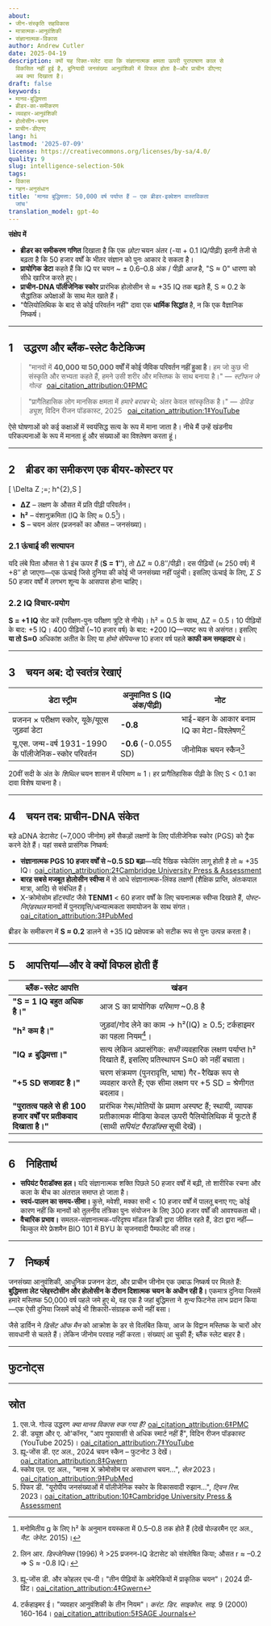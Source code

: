 ```yaml
---
about:
- जीन-संस्कृति सहविकास
- मात्रात्मक-आनुवंशिकी
- संज्ञानात्मक-विकास
author: Andrew Cutler
date: 2025-04-19
description: क्यों यह रिक्त-स्लेट दावा कि संज्ञानात्मक क्षमता ऊपरी पुरापाषाण काल से
  विकसित नहीं हुई है, बुनियादी जनसंख्या आनुवंशिकी में विफल होता है—और प्राचीन डीएनए
  अब क्या दिखाता है।
draft: false
keywords:
- मानव-बुद्धिमत्ता
- ब्रीडर-का-समीकरण
- व्यवहार-आनुवंशिकी
- होलोसीन-चयन
- प्राचीन-डीएनए
lang: hi
lastmod: '2025-07-09'
license: https://creativecommons.org/licenses/by-sa/4.0/
quality: 9
slug: intelligence-selection-50k
tags:
- विकास
- गहन-अनुसंधान
title: 'मानव बुद्धिमत्ता: 50,000 वर्ष पर्याप्त हैं — एक ब्रीडर-इक्वेशन वास्तविकता
  जांच'
translation_model: gpt-4o
---
```


**संक्षेप में**

- **ब्रीडर का समीकरण गणित** दिखाता है कि एक *छोटा* चयन अंतर (-या + 0.1 IQ/पीढ़ी) इतनी तेजी से बढ़ता है कि 50 हजार वर्षों के भीतर संज्ञान को पुनः आकार दे सकता है।
- **प्रायोगिक डेटा** कहते हैं कि IQ पर चयन ~ ± 0.6–0.8 अंक / पीढ़ी *आज* है, "S ≈ 0" धारणा को सीधे खारिज करते हुए।
- **प्राचीन-DNA पॉलीजेनिक स्कोर** प्रारंभिक होलोसीन से ≈ +35 IQ तक बढ़ते हैं, S ≈ 0.2 के सैद्धांतिक अपेक्षाओं के साथ मेल खाते हैं।
- "पैलियोलिथिक के बाद से कोई परिवर्तन नहीं" दावा एक **धार्मिक सिद्धांत** है, न कि एक वैज्ञानिक निष्कर्ष।

---

## 1 उद्धरण और ब्लैंक-स्लेट कैटेकिज्म

> "मानवों में **40,000 या 50,000 वर्षों में कोई जैविक परिवर्तन नहीं हुआ है**। हम जो कुछ भी संस्कृति और सभ्यता कहते हैं, हमने उसी शरीर और मस्तिष्क के साथ बनाया है।" — *स्टीफन जे गोल्ड*  [oai_citation_attribution:0‡PMC](https://pmc.ncbi.nlm.nih.gov/articles/PMC3721656/)

> "प्रागैतिहासिक लोग मानसिक क्षमता में *हमारे बराबर* थे; अंतर केवल सांस्कृतिक है।" — *डेविड ड्यूश*, विदिन रीजन पॉडकास्ट, 2025  [oai_citation_attribution:1‡YouTube](https://www.youtube.com/watch?v=rpP9sqbQzjs)

ऐसे घोषणाओं को कई कक्षाओं में स्वयंसिद्ध सत्य के रूप में माना जाता है। नीचे मैं उन्हें खंडनीय परिकल्पनाओं के रूप में मानता हूं और संख्याओं का विश्लेषण करता हूं।

---

## 2 ब्रीडर का समीकरण एक बीयर-कोस्टर पर

\[
\Delta Z \;=\; h^{2}\,S
\]

- **ΔZ** – लक्षण के औसत में प्रति पीढ़ी परिवर्तन।
- **h²** – वंशानुक्रमिता (IQ के लिए ≈ 0.5[^1])।
- **S** – चयन अंतर (प्रजनकों का औसत – जनसंख्या)।

### 2.1 ऊंचाई की सत्यापन
यदि लंबे पिता औसत से 1 इंच ऊपर हैं (**S = 1″**), तो ΔZ ≈ 0.8″/पीढ़ी। दस पीढ़ियों (≈ 250 वर्ष) में +8″ हो जाएगा—एक ऊंचाई जिसे दुनिया की कोई भी जनसंख्या नहीं पहुंची। इसलिए ऊंचाई के लिए, *Σ S* 50 हजार वर्षों में लगभग शून्य के आसपास होना चाहिए।

### 2.2 IQ विचार-प्रयोग
**S = +1 IQ** सेट करें (परीक्षण-पुनः परीक्षण त्रुटि से नीचे)। h² = 0.5 के साथ, ΔZ = 0.5। 10 पीढ़ियों के बाद: +5 IQ। 400 पीढ़ियों (~10 हजार वर्ष) के बाद: +200 IQ—स्पष्ट रूप से असंगत। इसलिए **या तो S≈0** अधिकांश अतीत के लिए या *होमो सेपियन्स* 10 हजार वर्ष पहले **काफी कम समझदार** थे।

---

## 3 चयन अब: दो स्वतंत्र रेखाएं

| डेटा स्ट्रीम | अनुमानित S (IQ अंक/पीढ़ी) | नोट |
|-------------|--------------------------|------|
| प्रजनन × परीक्षण स्कोर, यूके/यूएस जुड़वां डेटा | **-0.8** | भाई-बहन के आकार बनाम IQ का मेटा-विश्लेषण[^2] |
| यू.एस. जन्म-वर्ष 1931-1990 के पॉलीजेनिक-स्कोर परिवर्तन | **-0.6** (-0.055 SD) | जीनोमिक चयन स्कैन[^3] |

20वीं सदी के अंत के *शिथिल* चयन शासन में परिमाण ≈ 1। हर प्रागैतिहासिक पीढ़ी के लिए S < 0.1 का दावा विशेष याचना है।

---

## 4 चयन तब: प्राचीन-DNA संकेत

बड़े aDNA डेटासेट (~7,000 जीनोम) हमें सैकड़ों लक्षणों के लिए पॉलीजेनिक स्कोर (PGS) को ट्रैक करने देते हैं। यहां सबसे प्रासंगिक निष्कर्ष:

* **संज्ञानात्मक PGS 10 हजार वर्षों से ~0.5 SD बढ़ा**—यदि रैखिक स्केलिंग लागू होती है तो ≈ +35 IQ। [oai_citation_attribution:2‡Cambridge University Press & Assessment](https://www.cambridge.org/core/journals/twin-research-and-human-genetics/article/evolutionary-trends-of-polygenic-scores-in-european-populations-from-the-paleolithic-to-modern-times/E76E2C78FFC3DA9BDEB0BC8E37D9273D)
* **बारह सबसे मजबूत होलोसीन स्वीप्स** में से आधे संज्ञानात्मक-लिंक्ड लक्षणों (शैक्षिक प्राप्ति, अंतःकपाल मात्रा, आदि) से संबंधित हैं।
* X-क्रोमोसोम हॉटस्पॉट जैसे **TENM1** < 60 हजार वर्षों के लिए चयनात्मक स्वीप्स दिखाते हैं, *पोस्ट-निएंडरथल* मानवों में पुनरावृत्ति/ध्वन्यात्मकता समायोजन के साथ संगत। [oai_citation_attribution:3‡PubMed](https://pubmed.ncbi.nlm.nih.gov/36950386/)

ब्रीडर के समीकरण में **S ≈ 0.2** डालने से +35 IQ प्रक्षेपवक्र को सटीक रूप से पुनः उत्पन्न करता है।

---

## 5 आपत्तियां—और वे क्यों विफल होती हैं

| ब्लैंक-स्लेट आपत्ति | खंडन |
|-----------------------|----------|
| **"S = 1 IQ बहुत अधिक है।"** | आज S का प्रायोगिक *परिमाण* ~0.8 है | ऊपर §3 देखें। यहां तक कि S = 0.1 का मतलब 10 हजार वर्ष पहले बेतुका −100 IQ है। |
| **"h² कम है।"** | जुड़वां/गोद लेने का काम → h²(IQ) ≥ 0.5; टर्कहाइमर का पहला नियम[^4]। |
| **"IQ ≠ बुद्धिमत्ता।"** | सत्य लेकिन अप्रासंगिक: *सभी* व्यवहारिक लक्षण पर्याप्त h² दिखाते हैं, इसलिए प्रतिस्थापन S≈0 को नहीं बचाता। |
| **"+5 SD सजावट है।"** | चरण संक्रमण (पुनरावृत्ति, भाषा) गैर-रैखिक रूप से व्यवहार करते हैं; एक सीमा लक्षण पर +5 SD = श्रेणीगत बदलाव। |
| **"पुरातत्व पहले से ही 100 हजार वर्षों पर प्रतीकवाद दिखाता है।"** | प्रारंभिक गेरू/मोतियों के प्रमाण अस्पष्ट हैं; स्थायी, व्यापक प्रतीकात्मक मीडिया केवल ऊपरी पैलियोलिथिक में फूटते हैं (साथी *सपियंट पैराडॉक्स* सूची देखें)। |

---

## 6 निहितार्थ

* **सपियंट पैराडॉक्स हल।** यदि संज्ञानात्मक शक्ति पिछले 50 हजार वर्षों में बढ़ी, तो शारीरिक रचना और कला के बीच का अंतराल समाप्त हो जाता है।
* **स्वयं-पालन का समय-सीमा।** कुत्ते, मवेशी, मक्का सभी < 10 हजार वर्षों में पालतू बनाए गए; कोई कारण नहीं कि मानवों को तुलनीय तंत्रिका पुनः संयोजन के लिए 300 हजार वर्षों की आवश्यकता थी।
* **वैचारिक प्रभाव।** समतल-संज्ञानात्मक-परिदृश्य मॉडल डिक्री द्वारा जीवित रहते हैं, डेटा द्वारा नहीं—बिल्कुल मेरे फ्रेशमैन BIO 101 में BYU के सृजनवादी पैम्फलेट की तरह।

---

## 7 निष्कर्ष

जनसंख्या आनुवंशिकी, आधुनिक प्रजनन डेटा, और प्राचीन जीनोम एक उबाऊ निष्कर्ष पर मिलते हैं: **बुद्धिमत्ता लेट प्लेइस्टोसीन और होलोसीन के दौरान दिशात्मक चयन के अधीन रही है।** एकमात्र दुनिया जिसमें हमारे मस्तिष्क 50,000 वर्ष पहले जमे हुए थे, वह एक है जहां बुद्धिमत्ता ने *शून्य* फिटनेस लाभ प्रदान किया—एक ऐसी दुनिया जिसमें कोई भी शिकारी-संग्राहक कभी नहीं बसा।

जैसे डार्विन ने *डिसेंट ऑफ मैन* को आक्रोश के डर से विलंबित किया, आज के विद्वान मस्तिष्क के चारों ओर सावधानी से चलते हैं। लेकिन जीनोम परवाह नहीं करता। संख्याएं आ चुकी हैं; ब्लैंक स्लेट बाहर है।

---

## फुटनोट्स

[^1]: मनोमितीय g के लिए h² के अनुमान वयस्कता में 0.5–0.8 तक होते हैं (देखें पोल्डरमैन एट अल., *नैट. जेनेट.* 2015)।
[^2]: लिन आर. *डिस्जेनिक्स* (1996) ने >25 प्रजनन-IQ डेटासेट को संश्लेषित किया; औसत r ≈ –0.2 ⇒ S ≈ -0.8 IQ।
[^3]: ह्यू-जोंस डी. और कोहलर एच-पी। "तीन पीढ़ियों के अमेरिकियों में प्राकृतिक चयन"। 2024 प्री-प्रिंट। [oai_citation_attribution:4‡Gwern](https://gwern.net/doc/genetics/selection/natural/human/dysgenics/2024-hughjones.pdf)
[^4]: टर्कहाइमर ई। "व्यवहार आनुवंशिकी के तीन नियम"। *करंट. डिर. साइकोल. साइ.* 9 (2000) 160-164। [oai_citation_attribution:5‡SAGE Journals](https://journals.sagepub.com/doi/abs/10.1111/1467-8721.00084)

---

## स्रोत

1. एस.जे. गोल्ड उद्धरण *क्या मानव विकास रुक गया है?* [oai_citation_attribution:6‡PMC](https://pmc.ncbi.nlm.nih.gov/articles/PMC3721656/)
2. डी. ड्यूश और ए. ओ'कॉनर, "आप गुफावासी से अधिक स्मार्ट नहीं हैं", विदिन रीजन पॉडकास्ट (YouTube 2025)। [oai_citation_attribution:7‡YouTube](https://www.youtube.com/watch?v=rpP9sqbQzjs)
3. ह्यू-जोंस डी. एट अल., 2024 चयन स्कैन – फुटनोट 3 देखें। [oai_citation_attribution:8‡Gwern](https://gwern.net/doc/genetics/selection/natural/human/dysgenics/2024-hughjones.pdf)
4. स्कोव एल. एट अल., "मानव X क्रोमोसोम पर असाधारण चयन…", *सेल* 2023। [oai_citation_attribution:9‡PubMed](https://pubmed.ncbi.nlm.nih.gov/36950386/)
5. पिफर डी. "यूरोपीय जनसंख्याओं में पॉलीजेनिक स्कोर के विकासवादी रुझान…", *ट्विन रिस.* 2023। [oai_citation_attribution:10‡Cambridge University Press & Assessment](https://www.cambridge.org/core/journals/twin-research-and-human-genetics/article/evolutionary-trends-of-polygenic-scores-in-european-populations-from-the-paleolithic-to-modern-times/E76E2C78FFC3DA9BDEB0BC8E37D9273D)